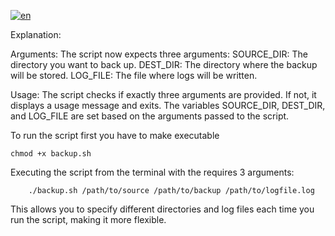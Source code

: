 [![en](https://img.shields.io/badge/lang-RU-red.svg)](https://github.com/LITHUM1/Auto-Backup/blob/main/README-RU.md)

Explanation:

Arguments:
 The script now expects three arguments:
    SOURCE_DIR: The directory you want to back up.
    DEST_DIR: The directory where the backup will be stored.
    LOG_FILE: The file where logs will be written.

Usage:
    The script checks if exactly three arguments are provided. If not, it displays a usage message and exits.
    The variables SOURCE_DIR, DEST_DIR, and LOG_FILE are set based on the arguments passed to the script.

To run the script first you have to make executable 

```
chmod +x backup.sh
```

Executing the script from the terminal with the requires 3 arguments:

```
    ./backup.sh /path/to/source /path/to/backup /path/to/logfile.log
```

This allows you to specify different directories and log files each time you run the script, making it more flexible.
